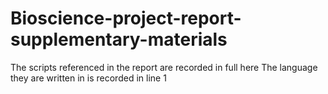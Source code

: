 # Bioscience-project-report-supplementary-materials
The scripts referenced in the report are recorded in full here
The language they are written in is recorded in line 1 
